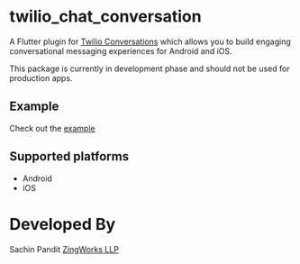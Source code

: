 # twilio_chat_conversation

A Flutter plugin for [Twilio Conversations](https://www.twilio.com/docs/conversations) which allows you to build engaging conversational messaging experiences for Android and iOS. 

This package is currently in development phase and should not be used for production apps.


## Example
Check out the [example](https://github.com/Zingworks-Sachin/twilio_chat_conversation.git)

## Supported platforms
- Android
- iOS

# Developed By
Sachin Pandit
[ZingWorks LLP](https://zingworks.in/)